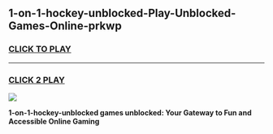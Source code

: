 
## 1-on-1-hockey-unblocked-Play-Unblocked-Games-Online-prkwp
<h3>
<a href="https://premium76.site?title=1-on-1-hockey-unblocked&ref=25A">CLICK TO PLAY</a></h3>
<hr>

<h3>
<a href="https://premium76.site?title=1-on-1-hockey-unblocked&ref=25A">CLICK 2 PLAY</a>
  
</h3>

<a href="https://premium76.site?title=1-on-1-hockey-unblocked&ref=25A"><img src="https://clearcache.store/games.png"></a>


**1-on-1-hockey-unblocked games unblocked: Your Gateway to Fun and Accessible Online Gaming**
